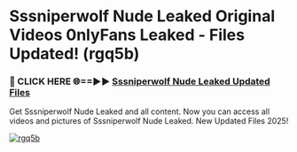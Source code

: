 # Sssniperwolf Nude Leaked Original Videos 0nlyFans Leaked - Files Updated! (rgq5b)

<h3>🔴 CLICK HERE 🌐==►► <a href="https://tinyurl.com/yrmya6cz" rel="nofollow">Sssniperwolf Nude Leaked Updated Files</a></h3>

Get Sssniperwolf Nude Leaked and all content. Now you can access all videos and pictures of Sssniperwolf Nude Leaked. New Updated Files 2025!

[![rgq5b](https://i.imgur.com/FMdXYCs.gif)](https://tinyurl.com/yrmya6cz)
